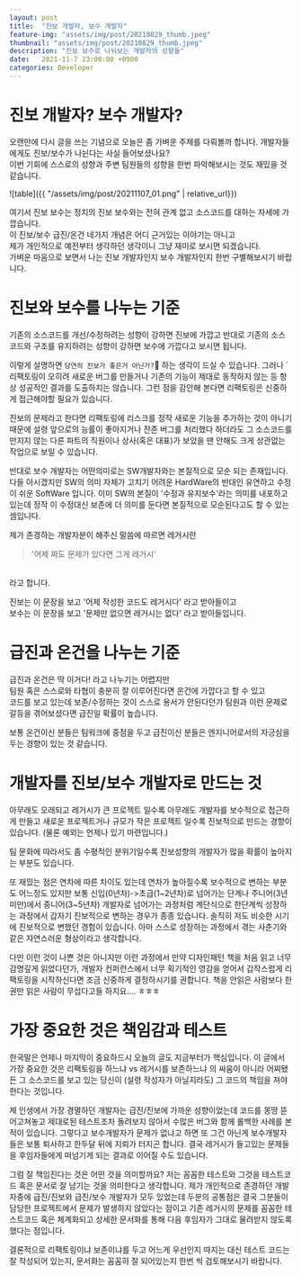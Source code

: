 ```yaml
---
layout: post
title:  "진보 개발자, 보수 개발자"
feature-img: "assets/img/post/20210829_thumb.jpeg"
thumbnail: "assets/img/post/20210829_thumb.jpeg"
description: "진보 보수로 나눠보는 개발자의 성향들"
date:   2021-11-7 23:00:00 +0900
categories: Developer
---
```


# 진보 개발자? 보수 개발자?

오랜만에 다시 글을 쓰는 기념으로 오늘은 좀 가벼운 주제를 다뤄볼까 합니다.
개발자들에게도 진보/보수가 나뉜다는 사실 들어보셨나요?<br/>
이번 기회에 스스로의 성향과 주변 팀원들의 성향을 한번 파악해보시는 것도 재밌을 것 같습니다.<br/>

![table]({{ "/assets/img/post/20211107_01.png" | relative_url}})<br/>

여기서 진보 보수는 정치의 진보 보수와는 전혀 관계 없고 소스코드를 대하는 자세에 가깝습니다. <br/>
이 진보/보수 급진/온건 네가지 개념은 어디 근거있는 이야기는 아니고<br/>
제가 개인적으로 예전부터 생각하던 생각이니 그냥 재미로 보시면 되겠습니다.<br/>
가벼운 마음으로 보면서 나는 진보 개발자인지 보수 개발자인지 한번 구별해보시기 바랍니다.<br/>


# 진보와 보수를 나누는 기준

기존의 소스코드를 개선/수정하려는 성향이 강하면 진보에 가깝고
반대로 기존의 소스코드와 구조를 유지하려는 성향이 강하면 보수에 가깝다고 보시면 됩니다.

이렇게 설명하면 `당연히 진보가 좋은거 아닌가?`🤔 하는 생각이 드실 수 있습니다.
그러나 `리팩토링이 오히려 새로운 버그를 만들거나 기존의 기능이 제대로 동작하지 않는 등 항상 성공적인 결과를 도출하지는 않습니다.
그런 점을 감안해 본다면 리팩토링은 신중하게 접근해야할 필요가 있습니다.

진보의 문제라고 한다면 리팩토링에 리스크를 
정작 새로운 기능을 추가하는 것이 아니기 때문에 설령 앞으로의 능률이 좋아지거나 잔존 버그를 처리했다 하더라도
그 소스코드를 만지지 않는 다른 파트의 직원이나 상사(혹은 대표)가 보았을 땐 안해도 크게 상관없는 작업으로 보일 수 있습니다.

반대로 보수 개발자는 어떤의미로는 SW개발자와는 본질적으로 모순 되는 존재입니다.
다들 아시겠지만 SW의 의미 자체가 고치기 어려운 HardWare의 반대인 유연하고 수정이 쉬운 SoftWare 입니다. 
이미 SW의 본질이 '수정과 유지보수'라는 의미를 내포하고 있는데 정작 이 수정대신 보존에 더 의미를 둔다면
본질적으로 모순된다고도 할 수 있는 셈입니다.

제가 존경하는 개발자분이 해주신 말씀에 따르면 레거시란<br/>

> '어제 짜도 문제가 있다면 그게 레거시'

<br/>라고 합니다.

진보는 이 문장을 보고 '어제 작성한 코드도 레거시다' 라고 받아들이고<br/>
보수는 이 문장을 보고 '문제만 없으면 레거시는 없다' 라고 받아들입니다. <br/>



# 급진과 온건을 나누는 기준

급진과 온건은 딱 이거다! 라고 나누기는 어렵지만<br/>
팀원 혹은 스스로와 타협이 충분히 잘 이루어진다면 온건에 가깝다고 할 수 있고<br/>
코드를 보고 있는데 보존/수정하는 것이 스스로 용서가 안된다던가 팀원과 이런 문제로 갈등을 겪어보셨다면 급진일 확률이 높습니다.<br/>

보통 온건이신 분들은 팀워크에 중점을 두고
급진이신 분들은 엔지니어로서의 자긍심을 두는 경향이 있는 것 같습니다.<br/>

# 개발자를 진보/보수 개발자로 만드는 것 

아무래도 오래되고 레거시가 큰 프로젝트 일수록 아무래도 개발자를 보수적으로 접근하게 만들고
새로운 프로젝트거나 규모가 작은 프로젝트 일수록 진보적으로 만드는 경향이 있습니다. 
(물론 예외는 언제나 있기 마련입니다.)

팀 문화에 따라서도 좀 수평적인 분위기일수록 진보성향의 개발자가 많을 확률이 높아지는 부분도 있습니다.

또 재밌는 점은 연차에 따른 차이도 있는데
연차가 높아질수록 보수적으로 변하는 부분도 어느정도 있지만
보통 신입(0년차)->초급(1~2년차)로 넘어가는 단계나 주니어(3년미만)에서 중니어(3~5년차) 개발자로 넘어가는 과정처럼
계단식으로 한단계씩 성장하는 과정에서 갑자기 진보적으로 변하는 경우가 종종 있습니다.
솔직히 저도 비슷한 시기에 진보적으로 변했던 경험이 있습니다. 
아마 스스로 성장하는 과정에서 겪는 사춘기와 같은 자연스러운 형상이라고 생각합니다.

다만 이런 것이 나쁜 것은 아니지만 이런 과정에서 만약 디자인패턴 책을 처음 읽고 너무 감명깊게 읽었다던가, 
개발자 컨퍼런스에서 너무 획기적인 영감을 얻어서 갑작스럽게 리팩토링을 시작하신다면 조금 신중하게 결정하시기를 권합니다.
책을 안읽은 사람보다 한권만 읽은 사람이 무섭다고들 하지요.... ㅎㅎㅎ



# 가장 중요한 것은 책임감과 테스트

한국말은 언제나 마지막이 중요하드시 오늘의 글도 지금부터가 핵심입니다.
이 글에서 가장 중요한 것은 리팩토링을 하느냐 vs 레거시를 보존하느냐 의 싸움이 아니라
어찌됐든 그 소스코드를 보고 있는 당신이 (설령 작성자가 아닐지라도) 그 코드의 책임을 져야한다는 것입니다.

제 인생에서 가장 경멸하던 개발자는 급진/진보에 가까운 성향이었는데
코드를 몽땅 뜯어고쳐놓고 제대로된 테스트조차 돌려보지 않아서 수많은 버그와 함께 롤백한 사례를 본 적이 있습니다.
그렇다고 보수개발자가 문제가 없냐고 하면 또 그건 아닌게 보수개발자들은 보통 퇴사하고 한두달 뒤에 지뢰가 터지곤 합니다.
결국 레거시가 들고있는 문제들을 후임자들에게 떠넘기게 되는 결과로 이어질 수도 있습니다.

그럼 잘 책임진다는 것은 어떤 것을 의미할까요?
저는 꼼꼼한 테스트와 그것을 테스트코드 혹은 문서로 잘 남기는 것을 의미한다고 생각합니다.
제가 개인적으로 존경하던 개발자중에 급진/진보와 급진/보수 개발자가 모두 있었는데
두분의 공통점은 결국 그분들이 담당한 프로젝트에서 문제가 발생하지 않았다는 점이고
기존 레거시의 문제를 꼼꼼한 테스트코드 혹은 체계화되고 상세한 문서화를 통해 다음 후임자가 그대로 물려받지 않도록 했다는 점입니다. 

결론적으로 리팩토링이냐 보존이냐를 두고 어느게 우선인지 따지는 대신
테스트 코드는 잘 작성되어 있는지, 문서화는 꼼꼼히 잘 되어있는지 한번 씩 검토해보시기 바랍니다.




